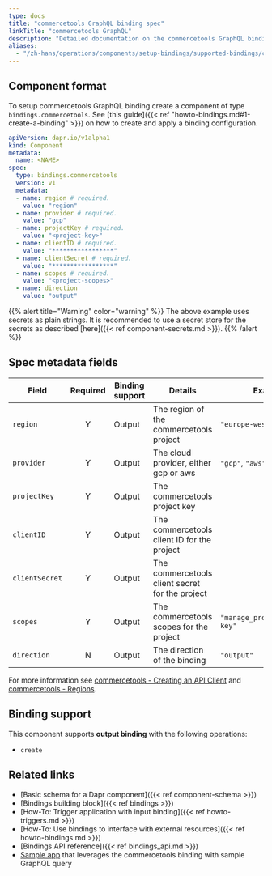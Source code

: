 ```yaml
---
type: docs
title: "commercetools GraphQL binding spec"
linkTitle: "commercetools GraphQL"
description: "Detailed documentation on the commercetools GraphQL binding component"
aliases:
  - "/zh-hans/operations/components/setup-bindings/supported-bindings/commercetools/"
---
```


## Component format

To setup commercetools GraphQL binding create a component of type `bindings.commercetools`. See [this guide]({{< ref "howto-bindings.md#1-create-a-binding" >}}) on how to create and apply a binding configuration.



```yaml
apiVersion: dapr.io/v1alpha1
kind: Component
metadata:
  name: <NAME>
spec:
  type: bindings.commercetools
  version: v1
  metadata:
  - name: region # required.
    value: "region"
  - name: provider # required.
    value: "gcp"
  - name: projectKey # required.
    value: "<project-key>"
  - name: clientID # required.
    value: "*****************"
  - name: clientSecret # required.
    value: "*****************"
  - name: scopes # required.
    value: "<project-scopes>"
  - name: direction
    value: "output"
```
{{% alert title="Warning" color="warning" %}}
The above example uses secrets as plain strings. It is recommended to use a secret store for the secrets as described [here]({{< ref component-secrets.md >}}).
{{% /alert %}}

## Spec metadata fields

| Field              | Required | Binding support |  Details | Example |
|--------------------|:--------:|------------|-----|---------|
| `region` | Y | Output | The region of the commercetools project | `"europe-west1"` |
| `provider` | Y | Output | The cloud provider, either gcp or aws | `"gcp"`, `"aws"` |
| `projectKey` | Y | Output | The commercetools project key |  |
| `clientID` | Y | Output | The commercetools client ID for the project |  |
| `clientSecret` | Y | Output | The commercetools client secret for the project |  |
| `scopes` | Y | Output | The commercetools scopes for the project | `"manage_project:project-key"` |
| `direction` | N | Output | The direction of the binding | `"output"` |

For more information see [commercetools - Creating an API Client](https://docs.commercetools.com/getting-started/create-api-client#create-an-api-client) and [commercetools - Regions](https://docs.commercetools.com/api/general-concepts#regions).

## Binding support

This component supports **output binding** with the following operations:

- `create`


## Related links

- [Basic schema for a Dapr component]({{< ref component-schema >}})
- [Bindings building block]({{< ref bindings >}})
- [How-To: Trigger application with input binding]({{< ref howto-triggers.md >}})
- [How-To: Use bindings to interface with external resources]({{< ref howto-bindings.md >}})
- [Bindings API reference]({{< ref bindings_api.md >}})
- [Sample app](https://github.com/dapr/samples/tree/master/commercetools-graphql-sample) that leverages the commercetools binding with sample GraphQL query
